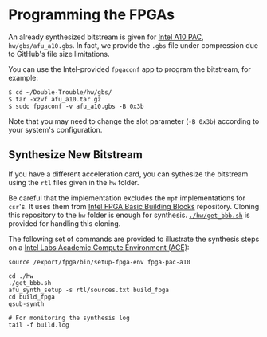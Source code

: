 # Programming the FPGAs

An already synthesized bitstream is given for [Intel A10 PAC](https://www.intel.com/content/www/us/en/programmable/products/boards_and_kits/dev-kits/altera/acceleration-card-arria-10-gx.html), `hw/gbs/afu_a10.gbs`. In fact, we provide the `.gbs` file under compression due to GitHub's file size limitations.

You can use the Intel-provided `fpgaconf` app to program the bitstream, for example:

```
$ cd ~/Double-Trouble/hw/gbs/
$ tar -xzvf afu_a10.tar.gz
$ sudo fpgaconf -v afu_a10.gbs -B 0x3b
```

Note that you may need to change the slot parameter (`-B 0x3b`) according to your system's configuration. 

## Synthesize New Bitstream

If you have a different acceleration card, you can sythesize the bitstream using the `rtl` files given in the `hw` folder. 

Be careful that the implementation excludes the `mpf` implementations for `csr`'s. It uses them from [Intel FPGA Basic Building Blocks](https://github.com/OPAE/intel-fpga-bbb.git) repository.
Cloning this repository to the `hw` folder is enough for synthesis. [`./hw/get_bbb.sh`](../hw/get_bbb.sh) is provided for handling this cloning.

The following set of commands are provided to illustrate the synthesis steps on a [Intel Labs Academic Compute Environment (ACE)](https://wiki.intel-research.net):

```
source /export/fpga/bin/setup-fpga-env fpga-pac-a10

cd ./hw
./get_bbb.sh
afu_synth_setup -s rtl/sources.txt build_fpga
cd build_fpga
qsub-synth

# For monitoring the synthesis log
tail -f build.log
```
